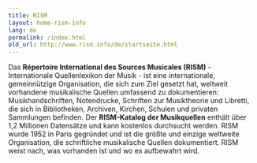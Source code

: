 ```yaml
---
title: RISM
layout: home-rism-info
lang: de
permalink: /index.html
old_url: http://www.rism.info/de/startseite.html
---
```


Das **Répertoire International des Sources Musicales (RISM)** - Internationale Quellenlexikon der Musik - ist eine internationale, gemeinnützige Organisation, die sich zum Ziel gesetzt hat, weltweit vorhandene musikalische Quellen umfassend zu dokumentieren: Musikhandschriften, Notendrucke, Schriften zur Musiktheorie und Libretti, die sich in Bibliotheken, Archiven, Kirchen, Schulen und privaten Sammlungen befinden. Der **RISM-Katalog der Musikquellen** enthält über 1,2 Millionen Datensätze und kann kostenlos durchsucht werden. RISM wurde 1952 in Paris gegründet und ist die größte und einzige weltweite Organisation, die schriftliche musikalische Quellen dokumentiert. RISM weist nach, was vorhanden ist und wo es aufbewahrt wird.
